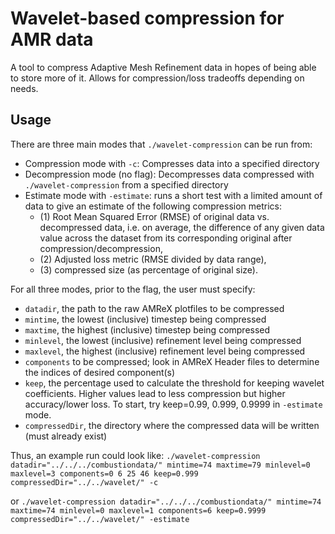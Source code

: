 # Wavelet-based compression for AMR data
A tool to compress Adaptive Mesh Refinement data in hopes of being able to store more of it. Allows for compression/loss tradeoffs depending on needs.

## Usage
There are three main modes that `./wavelet-compression` can be run from:
- Compression mode with `-c`: Compresses data into a specified directory
- Decompression mode (no flag): Decompresses data compressed with `./wavelet-compression` from a specified directory
- Estimate mode with `-estimate`: runs a short test with a limited amount of data to give an estimate of the following compression metrics:
  - (1) Root Mean Squared Error (RMSE) of original data vs. decompressed data, i.e. on average, the difference of any given data value across the dataset from its corresponding original after compression/decompression,
  - (2) Adjusted loss metric (RMSE divided by data range),
  - (3) compressed size (as percentage of original size).

For all three modes, prior to the flag, the user must specify:
- `datadir`, the path to the raw AMReX plotfiles to be compressed
- `mintime`, the lowest (inclusive) timestep being compressed
- `maxtime`, the highest (inclusive) timestep being compressed
- `minlevel`, the lowest (inclusive) refinement level being compressed
- `maxlevel`, the highest (inclusive) refinement level being compressed
- `components` to be compressed; look in AMReX Header files to determine the indices of desired component(s)
- `keep`, the percentage used to calculate the threshold for keeping wavelet coefficients. Higher values lead to less compression but higher accuracy/lower loss. To start, try keep=0.99, 0.999, 0.9999 in `-estimate` mode.
- `compressedDir`, the directory where the compressed data will be written (must already exist)

Thus, an example run could look like:
`./wavelet-compression datadir="../../../combustiondata/" mintime=74 maxtime=79 minlevel=0 maxlevel=3 components=0 6 25 46 keep=0.999 compressedDir="../../wavelet/" -c` 

or `./wavelet-compression datadir="../../../combustiondata/" mintime=74 maxtime=74 minlevel=0 maxlevel=1 components=6 keep=0.9999 compressedDir="../../wavelet/" -estimate`
